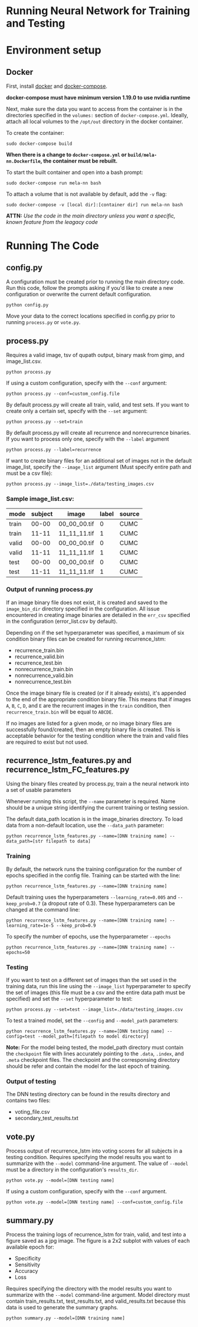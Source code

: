 # Running Neural Network for Training and Testing

# Environment setup
## Docker

First, install [docker](https://docs.docker.com/install/#server) and [docker-compose](https://docs.docker.com/compose/install/).

__docker-compose must have minimum version 1.19.0 to use nvidia runtime__

Next, make sure the data you want to access from the container is in the directories specified in the `volumes:` section of `docker-compose.yml`. Ideally, attach all local volumes to the `/opt/out` directory in the docker container.

To create the container:
```
sudo docker-compose build
```

__When there is a change to `docker-compose.yml` or `build/mela-nn.Dockerfile`, the container must be rebuilt.__

To start the built container and open into a bash prompt:
```
sudo docker-compose run mela-nn bash
```

To attach a volume that is not available by default, add the `-v` flag:
```
sudo docker-compose -v [local dir]:[container dir] run mela-nn bash
```

__ATTN:__ _Use the code in the main directory unless you want a specific, known feature from the leagacy code_

# Running The Code
## config.py
A configuration must be created prior to running the main directory code. 
Run this code, follow the prompts asking if you'd like to create a new configuration or overwrite the current default configuration. 

```
python config.py
```

Move your data to the correct locations specified in config.py prior to running `process.py` or `vote.py`.

## process.py 
Requires a valid image, tsv of qupath output, binary mask from gimp, and image_list.csv. 

```
python process.py
```

If using a custom configuration, specify with the `--conf` argument:
```
python process.py --conf=custom_config.file
```

By default process.py will create all train, valid, and test sets. If you want to create only a certain set, specify with the `--set` argument:
```
python process.py --set=train
```

By default process.py will create all recurrence and nonrecurrence binaries. If you want to process only one, specify with the `--label` argument
```
python process.py --label=recurrence
```

If want to create binary files for an additional set of images not in the default image_list, specify the `--image_list` argument (Must specify entire path and must be a csv file):
```
python process.py --image_list=./data/testing_images.csv
```

### Sample image_list.csv:

|  mode  | subject |    image     | label | source |
|--------|---------|--------------|-------|--------|
| train  |  00-00  | 00_00_00.tif |   0   |  CUMC  |
| train  |  11-11  | 11_11_11.tif |   1   |  CUMC  |
| valid  |  00-00  | 00_00_00.tif |   0   |  CUMC  |
| valid  |  11-11  | 11_11_11.tif |   1   |  CUMC  |
| test   |  00-00  | 00_00_00.tif |   0   |  CUMC  |
| test   |  11-11  | 11_11_11.tif |   1   |  CUMC  |

### Output of running process.py
If an image binary file does not exist, it is created and saved to the 
`image_bin_dir` directory specified in the configuration. All issue
encountered in creating image binaries are detailed in the `err_csv` specified in the configuration (error\_list.csv by default).

Depending on if the set hyperparameter was specified, a maximum of six condition binary files can be created for running recurrence_lstm:
* recurrence_train.bin
* recurrence_valid.bin
* recurrence_test.bin
* nonrecurrence_train.bin
* nonrecurrence_valid.bin
* nonrecurrence_test.bin

Once the image binary file is created (or if it already exists), it's appended to the end of the appropriate condition binary file. This means that if images `A`, `B`, `C`, `D`, and `E` are the recurrent images in the `train` condition, then `recurrence_train.bin` will be equal to `ABCDE`.

If no images are listed for a given mode, or no image binary files are successfully found/created, then an empty binary file is created. This is acceptable behavior for the testing condition where the train and valid files are required to exist but not used.

## recurrence\_lstm\_features.py and recurrence\_lstm\_FC\_features.py
Using the binary files created by process.py, train a the neural network into a set of usable parameters

Whenever running this script, the `--name` parameter is required. Name should be a unique string identifying the current training or testing session.

The default data_path location is in the image_binaries directory. 
To load data from a non-default location, use the `--data_path` parameter:
```
python recurrence_lstm_features.py --name=[DNN training name] --data_path=[str filepath to data]
```

### Training
By default, the network runs the training configuration for the number of epochs specified in the config file. Training can be started with the line:
```
python recurrence_lstm_features.py --name=[DNN training name]
```

Default training uses the hyperparameters `--learning_rate=0.005` and 
`--keep_prob=0.7` (a dropout rate of 0.3). These hyperparameters can be changed at the command line:
```
python recurrence_lstm_features.py --name=[DNN training name] --learning_rate=1e-5 --keep_prob=0.9
```

To specify the number of epochs, use the hyperparameter `--epochs`
```
python recurrence_lstm_features.py --name=[DNN training name] --epochs=50
```

### Testing
If you want to test on a different set of images than the set used in the training data, run this line using the `--image_list` hyperparameter to specify the set of images (this file must be a csv and the entire data path must be specified) and set the `--set` hyperparameter to test:
```
python process.py --set=test --image_list=./data/testing_images.csv
```

To test a trained model, set the `--config` and `--model_path` parameters:
```
python recurrence_lstm_features.py --name=[DNN testing name] --config=test --model_path=[filepath to model directory]
```

**Note:** For the model being tested, the model_path directory must contain the `checkpoint` file with lines accurately pointing to the `.data`, `.index`, and `.meta` checkpoint files. The checkpoint and the corresponsing directory should be refer and contain the model for the last epoch of training. 

### Output of testing 
The DNN testing directory can be found in the results directory and contains two files:
* voting_file.csv
* secondary_test_results.txt

## vote.py
Process output of recurrence_lstm into voting scores for all subjects in a testing condition. Requires specifying the model results you want to summarize with the `--model` command-line argument. The value of `--model` must be a directory in the configuration's `results_dir`.
```
python vote.py --model=[DNN testing name]
```

 If using a custom configuration, specify with the `--conf` argument.
```
python vote.py --model=[DNN testing name] --conf=custom_config.file
```

## summary.py
Process the training logs of recurrence_lstm for train, valid, and test into a figure saved as a jpg image. The figure is a 2x2 subplot with values of each available epoch for:

* Specificity
* Sensitivity
* Accuracy
* Loss

Requires specifying the directory with the model results you want to summarize with the `--model` command-line argument. Model directory must contain train_results.txt, test_results.txt, and valid_results.txt because this data is used to generate the summary graphs.

```
python summary.py --model=[DNN training name]
```
